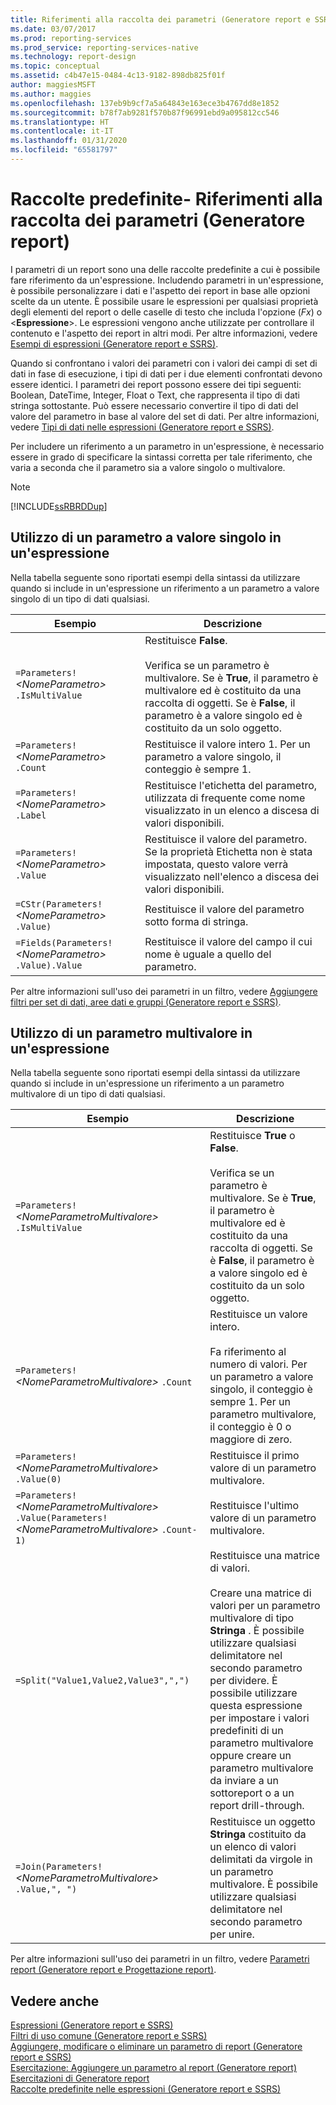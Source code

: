 ```yaml
---
title: Riferimenti alla raccolta dei parametri (Generatore report e SSRS) | Microsoft Docs
ms.date: 03/07/2017
ms.prod: reporting-services
ms.prod_service: reporting-services-native
ms.technology: report-design
ms.topic: conceptual
ms.assetid: c4b47e15-0484-4c13-9182-898db825f01f
author: maggiesMSFT
ms.author: maggies
ms.openlocfilehash: 137eb9b9cf7a5a64843e163ece3b4767dd8e1852
ms.sourcegitcommit: b78f7ab9281f570b87f96991ebd9a095812cc546
ms.translationtype: HT
ms.contentlocale: it-IT
ms.lasthandoff: 01/31/2020
ms.locfileid: "65581797"
---
```

# <a name="built-in-collections---parameters-collection-references-report-builder"></a>Raccolte predefinite- Riferimenti alla raccolta dei parametri (Generatore report)
  I parametri di un report sono una delle raccolte predefinite a cui è possibile fare riferimento da un'espressione. Includendo parametri in un'espressione, è possibile personalizzare i dati e l'aspetto dei report in base alle opzioni scelte da un utente. È possibile usare le espressioni per qualsiasi proprietà degli elementi del report o delle caselle di testo che includa l'opzione (*Fx*) o \<**Espressione**>. Le espressioni vengono anche utilizzate per controllare il contenuto e l'aspetto dei report in altri modi. Per altre informazioni, vedere [Esempi di espressioni &#40;Generatore report e SSRS&#41;](../../reporting-services/report-design/expression-examples-report-builder-and-ssrs.md).  
  
 Quando si confrontano i valori dei parametri con i valori dei campi di set di dati in fase di esecuzione, i tipi di dati per i due elementi confrontati devono essere identici. I parametri dei report possono essere dei tipi seguenti: Boolean, DateTime, Integer, Float o Text, che rappresenta il tipo di dati stringa sottostante. Può essere necessario convertire il tipo di dati del valore del parametro in base al valore del set di dati. Per altre informazioni, vedere [Tipi di dati nelle espressioni &#40;Generatore report e SSRS&#41;](../../reporting-services/report-design/data-types-in-expressions-report-builder-and-ssrs.md).  
  
 Per includere un riferimento a un parametro in un'espressione, è necessario essere in grado di specificare la sintassi corretta per tale riferimento, che varia a seconda che il parametro sia a valore singolo o multivalore.  
  
> [!NOTE]  
>  [!INCLUDE[ssRBRDDup](../../includes/ssrbrddup-md.md)]  
  
##  <a name="Single"></a> Utilizzo di un parametro a valore singolo in un'espressione  
 Nella tabella seguente sono riportati esempi della sintassi da utilizzare quando si include in un'espressione un riferimento a un parametro a valore singolo di un tipo di dati qualsiasi.  
  
|Esempio|Descrizione|  
|-------------|-----------------|  
|`=Parameters!` *\<NomeParametro>* `.IsMultiValue`|Restituisce **False**.<br /><br /> Verifica se un parametro è multivalore. Se è **True**, il parametro è multivalore ed è costituito da una raccolta di oggetti. Se è **False**, il parametro è a valore singolo ed è costituito da un solo oggetto.|  
|`=Parameters!` *\<NomeParametro>* `.Count`|Restituisce il valore intero 1. Per un parametro a valore singolo, il conteggio è sempre 1.|  
|`=Parameters!` *\<NomeParametro>* `.Label`|Restituisce l'etichetta del parametro, utilizzata di frequente come nome visualizzato in un elenco a discesa di valori disponibili.|  
|`=Parameters!` *\<NomeParametro>* `.Value`|Restituisce il valore del parametro. Se la proprietà Etichetta non è stata impostata, questo valore verrà visualizzato nell'elenco a discesa dei valori disponibili.|  
|`=CStr(Parameters!`  *\<NomeParametro>* `.Value)`|Restituisce il valore del parametro sotto forma di stringa.|  
|`=Fields(Parameters!` *\<NomeParametro>* `.Value).Value`|Restituisce il valore del campo il cui nome è uguale a quello del parametro.|  
  
 Per altre informazioni sull'uso dei parametri in un filtro, vedere [Aggiungere filtri per set di dati, aree dati e gruppi &#40;Generatore report e SSRS&#41;](../../reporting-services/report-design/add-dataset-filters-data-region-filters-and-group-filters.md).  
  
##  <a name="Multi"></a> Utilizzo di un parametro multivalore in un'espressione  
 Nella tabella seguente sono riportati esempi della sintassi da utilizzare quando si include in un'espressione un riferimento a un parametro multivalore di un tipo di dati qualsiasi.  
  
|Esempio|Descrizione|  
|-------------|-----------------|  
|`=Parameters!` *\<NomeParametroMultivalore>* `.IsMultiValue`|Restituisce **True** o **False**.<br /><br /> Verifica se un parametro è multivalore. Se è **True**, il parametro è multivalore ed è costituito da una raccolta di oggetti. Se è **False**, il parametro è a valore singolo ed è costituito da un solo oggetto.|  
|`=Parameters!` *\<NomeParametroMultivalore>* `.Count`|Restituisce un valore intero.<br /><br /> Fa riferimento al numero di valori. Per un parametro a valore singolo, il conteggio è sempre 1. Per un parametro multivalore, il conteggio è 0 o maggiore di zero.|  
|`=Parameters!` *\<NomeParametroMultivalore>* `.Value(0)`|Restituisce il primo valore di un parametro multivalore.|  
|`=Parameters!` *\<NomeParametroMultivalore>* `.Value(Parameters!` *\<NomeParametroMultivalore>* `.Count-1)`|Restituisce l'ultimo valore di un parametro multivalore.|  
|`=Split("Value1,Value2,Value3",",")`|Restituisce una matrice di valori.<br /><br /> Creare una matrice di valori per un parametro multivalore di tipo **Stringa** . È possibile utilizzare qualsiasi delimitatore nel secondo parametro per dividere. È possibile utilizzare questa espressione per impostare i valori predefiniti di un parametro multivalore oppure creare un parametro multivalore da inviare a un sottoreport o a un report drill-through.|  
|`=Join(Parameters!` *\<NomeParametroMultivalore>* `.Value,", ")`|Restituisce un oggetto **Stringa** costituito da un elenco di valori delimitati da virgole in un parametro multivalore. È possibile utilizzare qualsiasi delimitatore nel secondo parametro per unire.|  
  
 Per altre informazioni sull'uso dei parametri in un filtro, vedere [Parametri report &#40;Generatore report e Progettazione report&#41;](../../reporting-services/report-design/report-parameters-report-builder-and-report-designer.md).  
  
## <a name="see-also"></a>Vedere anche  
 [Espressioni &#40;Generatore report e SSRS&#41;](../../reporting-services/report-design/expressions-report-builder-and-ssrs.md)   
 [Filtri di uso comune &#40;Generatore report e SSRS&#41;](../../reporting-services/report-design/commonly-used-filters-report-builder-and-ssrs.md)   
 [Aggiungere, modificare o eliminare un parametro di report &#40;Generatore report e SSRS&#41;](../../reporting-services/report-design/add-change-or-delete-a-report-parameter-report-builder-and-ssrs.md)   
 [Esercitazione: Aggiungere un parametro al report &#40;Generatore report&#41;](../../reporting-services/tutorial-add-a-parameter-to-your-report-report-builder.md)   
 [Esercitazioni di Generatore report](../../reporting-services/report-builder-tutorials.md)   
 [Raccolte predefinite nelle espressioni &#40;Generatore report e SSRS&#41;](../../reporting-services/report-design/built-in-collections-in-expressions-report-builder.md)  
  
  
